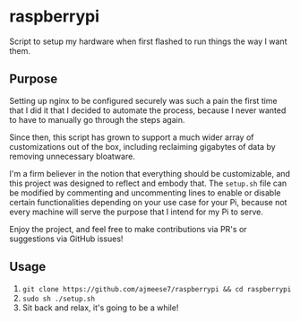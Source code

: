 # raspberrypi
Script to setup my hardware when first flashed to run things the way I want them.

## Purpose
Setting up nginx to be configured securely was such a pain the first time that I did it that I decided to automate the process, because I never wanted to have to manually go through the steps again.

Since then, this script has grown to support a much wider array of customizations out of the box, including reclaiming gigabytes of data by removing unnecessary bloatware.

I'm a firm believer in the notion that everything should be customizable, and this project was designed to reflect and embody that. The `setup.sh` file can be modified by commenting and uncommenting lines to enable or disable certain functionalities depending on your use case for your Pi, because not every machine will serve the purpose that I intend for my Pi to serve.

Enjoy the project, and feel free to make contributions via PR's or suggestions via GitHub issues!

## Usage
1. `git clone https://github.com/ajmeese7/raspberrypi && cd raspberrypi`
2. `sudo sh ./setup.sh`
3. Sit back and relax, it's going to be a while!
